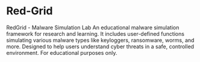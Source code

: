 # Red-Grid
RedGrid - Malware Simulation Lab  An educational malware simulation framework for research and learning. It includes user-defined functions simulating various malware types like keyloggers, ransomware, worms, and more. Designed to help users understand cyber threats in a safe, controlled environment. For educational purposes only.

